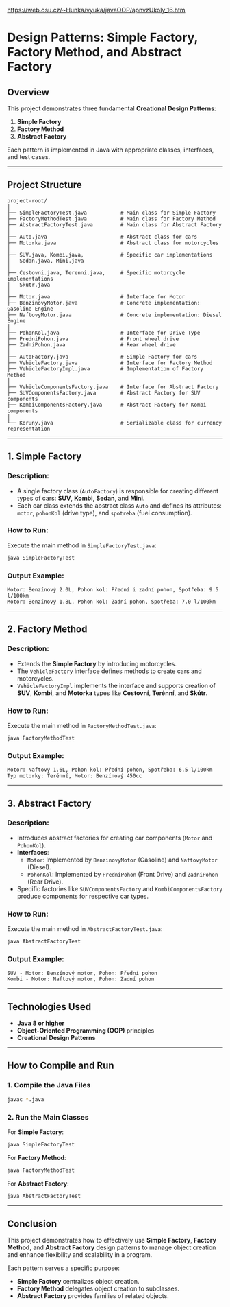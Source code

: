 https://web.osu.cz/~Hunka/vyuka/javaOOP/apnvzUkoly_16.htm

# Design Patterns: Simple Factory, Factory Method, and Abstract Factory

## Overview
This project demonstrates three fundamental **Creational Design Patterns**:

1. **Simple Factory**
2. **Factory Method**
3. **Abstract Factory**

Each pattern is implemented in Java with appropriate classes, interfaces, and test cases.

---

## Project Structure
```
project-root/
│
├── SimpleFactoryTest.java           # Main class for Simple Factory
├── FactoryMethodTest.java           # Main class for Factory Method
├── AbstractFactoryTest.java         # Main class for Abstract Factory
│
├── Auto.java                        # Abstract class for cars
├── Motorka.java                     # Abstract class for motorcycles
│
├── SUV.java, Kombi.java,            # Specific car implementations
│   Sedan.java, Mini.java
│
├── Cestovni.java, Terenni.java,     # Specific motorcycle implementations
│   Skutr.java
│
├── Motor.java                       # Interface for Motor
├── BenzinovyMotor.java              # Concrete implementation: Gasoline Engine
├── NaftovyMotor.java                # Concrete implementation: Diesel Engine
│
├── PohonKol.java                    # Interface for Drive Type
├── PredniPohon.java                 # Front wheel drive
├── ZadniPohon.java                  # Rear wheel drive
│
├── AutoFactory.java                 # Simple Factory for cars
├── VehicleFactory.java              # Interface for Factory Method
├── VehicleFactoryImpl.java          # Implementation of Factory Method
│
├── VehicleComponentsFactory.java    # Interface for Abstract Factory
├── SUVComponentsFactory.java        # Abstract Factory for SUV components
├── KombiComponentsFactory.java      # Abstract Factory for Kombi components
│
└── Koruny.java                      # Serializable class for currency representation
```

---

## 1. Simple Factory

### Description:
- A single factory class (`AutoFactory`) is responsible for creating different types of cars: **SUV**, **Kombi**, **Sedan**, and **Mini**.
- Each car class extends the abstract class `Auto` and defines its attributes: `motor`, `pohonKol` (drive type), and `spotreba` (fuel consumption).

### How to Run:
Execute the main method in `SimpleFactoryTest.java`:
```bash
java SimpleFactoryTest
```

### Output Example:
```
Motor: Benzínový 2.0L, Pohon kol: Přední i zadní pohon, Spotřeba: 9.5 l/100km
Motor: Benzínový 1.8L, Pohon kol: Zadní pohon, Spotřeba: 7.0 l/100km
```

---

## 2. Factory Method

### Description:
- Extends the **Simple Factory** by introducing motorcycles.
- The `VehicleFactory` interface defines methods to create cars and motorcycles.
- `VehicleFactoryImpl` implements the interface and supports creation of **SUV**, **Kombi**, and **Motorka** types like **Cestovní**, **Terénní**, and **Skútr**.

### How to Run:
Execute the main method in `FactoryMethodTest.java`:
```bash
java FactoryMethodTest
```

### Output Example:
```
Motor: Naftový 1.6L, Pohon kol: Přední pohon, Spotřeba: 6.5 l/100km
Typ motorky: Terénní, Motor: Benzínový 450cc
```

---

## 3. Abstract Factory

### Description:
- Introduces abstract factories for creating car components (`Motor` and `PohonKol`).
- **Interfaces**:
  - `Motor`: Implemented by `BenzinovyMotor` (Gasoline) and `NaftovyMotor` (Diesel).
  - `PohonKol`: Implemented by `PredniPohon` (Front Drive) and `ZadniPohon` (Rear Drive).
- Specific factories like `SUVComponentsFactory` and `KombiComponentsFactory` produce components for respective car types.

### How to Run:
Execute the main method in `AbstractFactoryTest.java`:
```bash
java AbstractFactoryTest
```

### Output Example:
```
SUV - Motor: Benzínový motor, Pohon: Přední pohon
Kombi - Motor: Naftový motor, Pohon: Zadní pohon
```

---

## Technologies Used
- **Java 8 or higher**
- **Object-Oriented Programming (OOP)** principles
- **Creational Design Patterns**

---

## How to Compile and Run

### 1. Compile the Java Files
```bash
javac *.java
```

### 2. Run the Main Classes
For **Simple Factory**:
```bash
java SimpleFactoryTest
```

For **Factory Method**:
```bash
java FactoryMethodTest
```

For **Abstract Factory**:
```bash
java AbstractFactoryTest
```

---

## Conclusion
This project demonstrates how to effectively use **Simple Factory**, **Factory Method**, and **Abstract Factory** design patterns to manage object creation and enhance flexibility and scalability in a program.

Each pattern serves a specific purpose:
- **Simple Factory** centralizes object creation.
- **Factory Method** delegates object creation to subclasses.
- **Abstract Factory** provides families of related objects.


